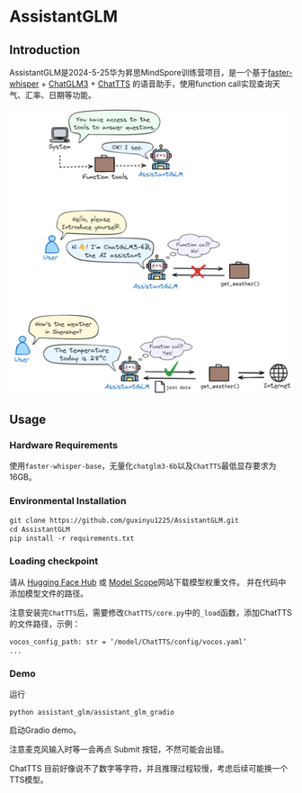 # AssistantGLM

## Introduction
AssistantGLM是2024-5-25华为昇思MindSpore训练营项目，是一个基于[faster-whisper](https://github.com/SYSTRAN/faster-whisper) + [ChatGLM3](https://github.com/THUDM/ChatGLM3) + [ChatTTS](https://github.com/2noise/ChatTTS) 的语音助手，使用function call实现查询天气、汇率、日期等功能。

![AssistantGLM_figure](/figure/AssistantGLM.png "Function call 流程")

## Usage

### Hardware Requirements
使用`faster-whisper-base`，无量化`chatglm3-6b`以及`ChatTTS`最低显存要求为16GB。

### Environmental Installation
    git clone https://github.com/guxinyu1225/AssistantGLM.git
    cd AssistantGLM
    pip install -r requirements.txt

### Loading checkpoint
请从 [Hugging Face Hub](https://huggingface.co/models) 或 [Model Scope](https://modelscope.cn/)网站下载模型权重文件。
并在代码中添加模型文件的路径。

注意安装完`ChatTTS`后，需要修改`ChatTTS/core.py`中的`_load`函数，添加ChatTTS的文件路径，示例：

    vocos_config_path: str = ‘/model/ChatTTS/config/vocos.yaml’
    ...

### Demo
运行

    python assistant_glm/assistant_glm_gradio

启动Gradio demo。

注意麦克风输入时等一会再点 Submit 按钮，不然可能会出错。

ChatTTS 目前好像说不了数字等字符，并且推理过程较慢，考虑后续可能换一个TTS模型。
